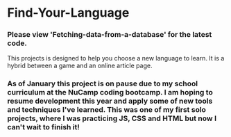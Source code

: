 # Find-Your-Language
### Please view 'Fetching-data-from-a-database' for the latest code.

This projects is designed to help you choose a new language to learn. It is a hybrid between a game and an online article page.

### As of January this project is on pause due to my school curriculum at the NuCamp coding bootcamp. I am hoping to resume development this year and apply some of new tools and techniques I've learned. This was one of my first solo projects, where I was practicing JS, CSS and HTML but now I can't wait to finish it!


